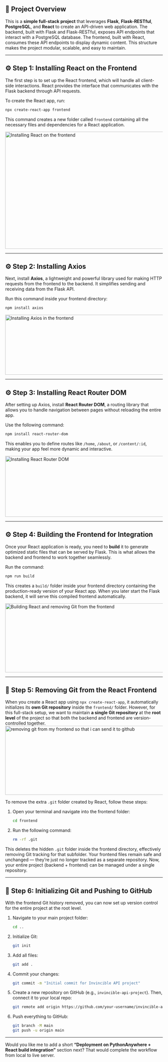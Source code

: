 ## 🧩 Project Overview

This is a **simple full-stack project** that leverages **Flask**, **Flask-RESTful**, **PostgreSQL**, and **React** to create an API-driven web application.
The backend, built with Flask and Flask-RESTful, exposes API endpoints that interact with a PostgreSQL database.
The frontend, built with React, consumes these API endpoints to display dynamic content.
This structure makes the project modular, scalable, and easy to maintain.

---

## ⚙️ Step 1: Installing React on the Frontend

The first step is to set up the React frontend, which will handle all client-side interactions.
React provides the interface that communicates with the Flask backend through API requests.

To create the React app, run:

```bash
npx create-react-app frontend
```

This command creates a new folder called `frontend` containing all the necessary files and dependencies for a React application.

<img width="776" height="375" alt="Installing React on the frontend" src="https://github.com/user-attachments/assets/43e47313-2c7b-4103-9f45-3becdbd9afb9" />

---

## ⚙️ Step 2: Installing Axios

Next, install **Axios**, a lightweight and powerful library used for making HTTP requests from the frontend to the backend.
It simplifies sending and receiving data from the Flask API.

Run this command inside your frontend directory:

```bash
npm install axios
```

<img width="508" height="192" alt="Installing Axios in the frontend" src="https://github.com/user-attachments/assets/0de44ed1-68ba-44bc-b8e8-11a2e7bbcd61" />

---

## ⚙️ Step 3: Installing React Router DOM

After setting up Axios, install **React Router DOM**, a routing library that allows you to handle navigation between pages without reloading the entire app.

Use the following command:

```bash
npm install react-router-dom
```

This enables you to define routes like `/home`, `/about`, or `/content/:id`, making your app feel more dynamic and interactive.

<img width="520" height="195" alt="Installing React Router DOM" src="https://github.com/user-attachments/assets/0f75a560-75bd-43a2-932e-6b74d0315b0a" />

---

## ⚙️ Step 4: Building the Frontend for Integration

Once your React application is ready, you need to **build** it to generate optimized static files that can be served by Flask.
This is what allows the backend and frontend to work together seamlessly.

Run the command:

```bash
npm run build
```

This creates a `build/` folder inside your frontend directory containing the production-ready version of your React app.
When you later start the Flask backend, it will serve this compiled frontend automatically.

<img width="512" height="221" alt="Building React and removing Git from the frontend" src="https://github.com/user-attachments/assets/4d35b35e-c387-4a56-9018-7c46be3cfa17" />

---

## 🧹 Step 5: Removing Git from the React Frontend

When you create a React app using `npx create-react-app`, it automatically initializes its **own Git repository** inside the `frontend/` folder.
However, for this full-stack setup, we want to maintain **a single Git repository** at the **root level** of the project so that both the backend and frontend are version-controlled together.
<img width="512" height="221" alt="removing git from my frontend so that i can send it to github" src="https://github.com/user-attachments/assets/bbcfc600-857f-4336-a9ab-babc538ca86a" />


To remove the extra `.git` folder created by React, follow these steps:

1. Open your terminal and navigate into the frontend folder:

   ```bash
   cd frontend
   ```
2. Run the following command:

   ```bash
   rm -rf .git
   ```

This deletes the hidden `.git` folder inside the frontend directory, effectively removing Git tracking for that subfolder.
Your frontend files remain safe and unchanged — they’re just no longer tracked as a separate repository.
Now, your entire project (backend + frontend) can be managed under a single repository.

---

## 🧭 Step 6: Initializing Git and Pushing to GitHub

With the frontend Git history removed, you can now set up version control for the entire project at the root level.

1. Navigate to your main project folder:

   ```bash
   cd ..
   ```
2. Initialize Git:

   ```bash
   git init
   ```
3. Add all files:

   ```bash
   git add .
   ```
4. Commit your changes:

   ```bash
   git commit -m "Initial commit for Invincible API project"
   ```
5. Create a new repository on GitHub (e.g., `invincible-api-project`).
   Then, connect it to your local repo:

   ```bash
   git remote add origin https://github.com/your-username/invincible-api-project.git
   ```
6. Push everything to GitHub:

   ```bash
   git branch -M main
   git push -u origin main
   ```
---

Would you like me to add a short **“Deployment on PythonAnywhere + React build integration”** section next? That would complete the workflow from local to live server.
